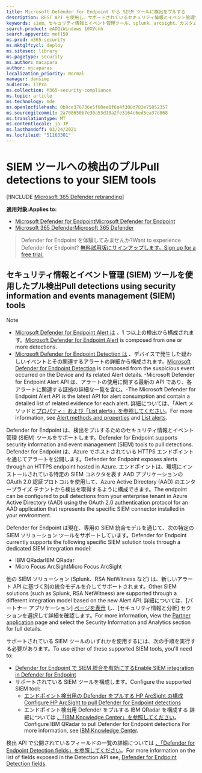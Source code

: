 ```yaml
---
title: Microsoft Defender for Endpoint から SIEM ツールに検出をプルする
description: REST API を使用し、サポートされているセキュリティ情報とイベント管理ツールを構成して検出を受信およびプルする方法について説明します。
keywords: siem、セキュリティ情報とイベント管理ツール、splunk、arcsight、カスタム インジケーター、rest API、アラート定義、侵害の指標を構成する
search.product: eADQiWindows 10XVcnh
search.appverid: met150
ms.prod: m365-security
ms.mktglfcycl: deploy
ms.sitesec: library
ms.pagetype: security
ms.author: macapara
author: mjcaparas
localization_priority: Normal
manager: dansimp
audience: ITPro
ms.collection: M365-security-compliance
ms.topic: article
ms.technology: mde
ms.openlocfilehash: 0b9ce376736e5f00ee0f6a4f308d783e75052357
ms.sourcegitcommit: 2a708650b7e30a53d10a2fe3164c6ed5ea37d868
ms.translationtype: MT
ms.contentlocale: ja-JP
ms.lasthandoff: 03/24/2021
ms.locfileid: "51163301"
---
```

# <a name="pull-detections-to-your-siem-tools"></a><span data-ttu-id="ea7c1-104">SIEM ツールへの検出のプル</span><span class="sxs-lookup"><span data-stu-id="ea7c1-104">Pull detections to your SIEM tools</span></span>

[!INCLUDE [Microsoft 365 Defender rebranding](../../includes/microsoft-defender.md)]

<span data-ttu-id="ea7c1-105">**適用対象:**</span><span class="sxs-lookup"><span data-stu-id="ea7c1-105">**Applies to:**</span></span>
- [<span data-ttu-id="ea7c1-106">Microsoft Defender for Endpoint</span><span class="sxs-lookup"><span data-stu-id="ea7c1-106">Microsoft Defender for Endpoint</span></span>](https://go.microsoft.com/fwlink/p/?linkid=2154037)
- [<span data-ttu-id="ea7c1-107">Microsoft 365 Defender</span><span class="sxs-lookup"><span data-stu-id="ea7c1-107">Microsoft 365 Defender</span></span>](https://go.microsoft.com/fwlink/?linkid=2118804)

><span data-ttu-id="ea7c1-108">Defender for Endpoint を体験してみませんか?</span><span class="sxs-lookup"><span data-stu-id="ea7c1-108">Want to experience Defender for Endpoint?</span></span> [<span data-ttu-id="ea7c1-109">無料試用版にサインアップします。</span><span class="sxs-lookup"><span data-stu-id="ea7c1-109">Sign up for a free trial.</span></span>](https://www.microsoft.com/microsoft-365/windows/microsoft-defender-atp?ocid=docs-wdatp-configuresiem-abovefoldlink) 

## <a name="pull-detections-using-security-information-and-events-management-siem-tools"></a><span data-ttu-id="ea7c1-110">セキュリティ情報とイベント管理 (SIEM) ツールを使用したプル検出</span><span class="sxs-lookup"><span data-stu-id="ea7c1-110">Pull detections using security information and events management (SIEM) tools</span></span>

>[!NOTE]
>- <span data-ttu-id="ea7c1-111">[Microsoft Defender for Endpoint Alert は](alerts.md) 、1 つ以上の検出から構成されます。</span><span class="sxs-lookup"><span data-stu-id="ea7c1-111">[Microsoft Defender for Endpoint Alert](alerts.md) is composed from one or more detections.</span></span>
>- <span data-ttu-id="ea7c1-112">[Microsoft Defender for Endpoint Detection は](api-portal-mapping.md) 、デバイスで発生した疑わしいイベントとその関連するアラートの詳細から構成されます。</span><span class="sxs-lookup"><span data-stu-id="ea7c1-112">[Microsoft Defender for Endpoint Detection](api-portal-mapping.md) is composed from the suspicious event occurred on the Device and its related Alert details.</span></span>
><span data-ttu-id="ea7c1-113">-Microsoft Defender for Endpoint Alert API は、アラートの使用に関する最新の API であり、各アラートに関連する証拠の詳細な一覧を含む。</span><span class="sxs-lookup"><span data-stu-id="ea7c1-113">-The Microsoft Defender for Endpoint Alert API is the latest API for alert consumption and contain a detailed list of related evidence for each alert.</span></span> <span data-ttu-id="ea7c1-114">詳細については、「Alert メソッドと[プロパティ」および「List alerts」](alerts.md)[を参照してください](get-alerts.md)。</span><span class="sxs-lookup"><span data-stu-id="ea7c1-114">For more information, see [Alert methods and properties](alerts.md) and [List alerts](get-alerts.md).</span></span>

<span data-ttu-id="ea7c1-115">Defender for Endpoint は、検出をプルするためのセキュリティ情報とイベント管理 (SIEM) ツールをサポートします。</span><span class="sxs-lookup"><span data-stu-id="ea7c1-115">Defender for Endpoint supports security information and event management (SIEM) tools to pull detections.</span></span> <span data-ttu-id="ea7c1-116">Defender for Endpoint は、Azure でホストされている HTTPS エンドポイントを通じてアラートを公開します。</span><span class="sxs-lookup"><span data-stu-id="ea7c1-116">Defender for Endpoint exposes alerts through an HTTPS endpoint hosted in Azure.</span></span> <span data-ttu-id="ea7c1-117">エンドポイントは、環境にインストールされている特定の SIEM コネクタを表す AAD アプリケーションの OAuth 2.0 認証プロトコルを使用して、Azure Active Directory (AAD) のエンタープライズ テナントから検出を取得するように構成できます。</span><span class="sxs-lookup"><span data-stu-id="ea7c1-117">The endpoint can be configured to pull detections from your enterprise tenant in Azure Active Directory (AAD) using the OAuth 2.0 authentication protocol for an AAD application that represents the specific SIEM connector installed in your environment.</span></span>

<span data-ttu-id="ea7c1-118">Defender for Endpoint は現在、専用の SIEM 統合モデルを通じて、次の特定の SIEM ソリューション ツールをサポートしています。</span><span class="sxs-lookup"><span data-stu-id="ea7c1-118">Defender for Endpoint currently supports the following specific SIEM solution tools through a dedicated SIEM integration model:</span></span>

- <span data-ttu-id="ea7c1-119">IBM QRadar</span><span class="sxs-lookup"><span data-stu-id="ea7c1-119">IBM QRadar</span></span>
- <span data-ttu-id="ea7c1-120">Micro Focus ArcSight</span><span class="sxs-lookup"><span data-stu-id="ea7c1-120">Micro Focus ArcSight</span></span>

<span data-ttu-id="ea7c1-121">他の SIEM ソリューション (Splunk、RSA NetWitness など) は、新しいアラート API に基づく別の統合モデルを介してサポートされます。</span><span class="sxs-lookup"><span data-stu-id="ea7c1-121">Other SIEM solutions (such as Splunk, RSA NetWitness) are supported through a different integration model based on the new Alert API.</span></span> <span data-ttu-id="ea7c1-122">詳細については、[パートナー アプリケーション] [ページを表示](https://securitycenter.microsoft.com/interoperability/partners) し、[セキュリティ情報と分析] セクションを選択して詳細を確認します。</span><span class="sxs-lookup"><span data-stu-id="ea7c1-122">For more information, view the [Partner application](https://securitycenter.microsoft.com/interoperability/partners) page and select the Security Information and Analytics section for full details.</span></span>

<span data-ttu-id="ea7c1-123">サポートされている SIEM ツールのいずれかを使用するには、次の手順を実行する必要があります。</span><span class="sxs-lookup"><span data-stu-id="ea7c1-123">To use either of these supported SIEM tools, you'll need to:</span></span>

- [<span data-ttu-id="ea7c1-124">Defender for Endpoint で SIEM 統合を有効にする</span><span class="sxs-lookup"><span data-stu-id="ea7c1-124">Enable SIEM integration in Defender for Endpoint</span></span>](enable-siem-integration.md)
- <span data-ttu-id="ea7c1-125">サポートされている SIEM ツールを構成します。</span><span class="sxs-lookup"><span data-stu-id="ea7c1-125">Configure the supported SIEM tool:</span></span>
     - [<span data-ttu-id="ea7c1-126">エンドポイント検出用の Defender をプルする HP ArcSight の構成</span><span class="sxs-lookup"><span data-stu-id="ea7c1-126">Configure HP ArcSight to pull Defender for Endpoint detections</span></span>](configure-arcsight.md)
     - <span data-ttu-id="ea7c1-127">エンドポイント検出用 Defender をプルする IBM QRadar を構成する 詳細については [、「IBM Knowledge Center」を参照してください](https://www.ibm.com/support/knowledgecenter/SS42VS_DSM/com.ibm.dsm.doc/c_dsm_guide_MS_Win_Defender_ATP_overview.html?cp=SS42VS_7.3.1)。</span><span class="sxs-lookup"><span data-stu-id="ea7c1-127">Configure IBM QRadar to pull Defender for Endpoint detections For more information, see [IBM Knowledge Center](https://www.ibm.com/support/knowledgecenter/SS42VS_DSM/com.ibm.dsm.doc/c_dsm_guide_MS_Win_Defender_ATP_overview.html?cp=SS42VS_7.3.1).</span></span>

<span data-ttu-id="ea7c1-128">検出 API で公開されているフィールドの一覧の詳細については [、「Defender for Endpoint Detection fields」を参照してください](api-portal-mapping.md)。</span><span class="sxs-lookup"><span data-stu-id="ea7c1-128">For more information on the list of fields exposed in the Detection API see, [Defender for Endpoint Detection fields](api-portal-mapping.md).</span></span>

